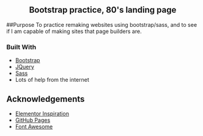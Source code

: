   <h2 align="center">Bootstrap practice, 80's landing page</h2>


##Purpose
To practice remaking websites using bootstrap/sass, and to see if I am capable of making sites that page builders are.

### Built With
* [Bootstrap](https://getbootstrap.com)
* [JQuery](https://jquery.com)
* [Sass](https://sass-lang.com/)
* Lots of help from the internet

## Acknowledgements
* [Elementor Inspiration](https://library.elementor.com/black-friday-80s-style/?fbclid=IwAR32-5KLmwWmgr2v0PqV5huh3leKI_N459Q_RdiE_5u3auZzO507yTfMe9U)
* [GitHub Pages](https://pages.github.com)
* [Font Awesome](https://fontawesome.com)

